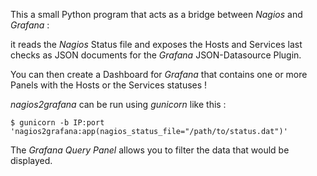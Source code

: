 This a small Python program that acts as a bridge between *Nagios* and *Grafana* :

it reads the *Nagios* Status file and exposes the Hosts and Services last checks
as JSON documents for the *Grafana* JSON-Datasource Plugin.

You can then create a Dashboard for *Grafana* that contains one or more Panels
with the Hosts or the Services statuses !

*nagios2grafana* can be run using *gunicorn* like this :

```
$ gunicorn -b IP:port 'nagios2grafana:app(nagios_status_file="/path/to/status.dat")'
```

The *Grafana Query Panel* allows you to filter the data that would be displayed.
